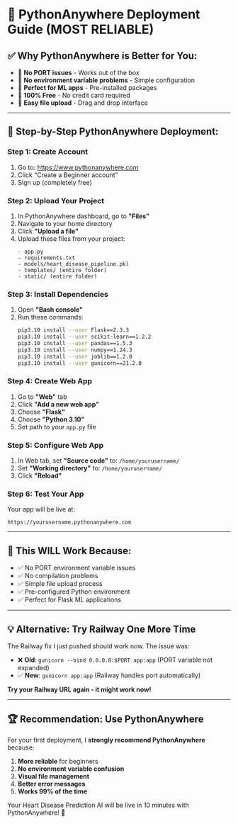 # 🐍 PythonAnywhere Deployment Guide (MOST RELIABLE)

## ✅ Why PythonAnywhere is Better for You:
- 🎯 **No PORT issues** - Works out of the box
- 🎯 **No environment variable problems** - Simple configuration
- 🎯 **Perfect for ML apps** - Pre-installed packages
- 🎯 **100% Free** - No credit card required
- 🎯 **Easy file upload** - Drag and drop interface

---

## 🚀 Step-by-Step PythonAnywhere Deployment:

### **Step 1: Create Account**
1. Go to: https://www.pythonanywhere.com
2. Click "Create a Beginner account"
3. Sign up (completely free)

### **Step 2: Upload Your Project**
1. In PythonAnywhere dashboard, go to **"Files"**
2. Navigate to your home directory
3. Click **"Upload a file"**
4. Upload these files from your project:
   ```
   - app.py
   - requirements.txt
   - models/heart_disease_pipeline.pkl
   - templates/ (entire folder)
   - static/ (entire folder)
   ```

### **Step 3: Install Dependencies**
1. Open **"Bash console"** 
2. Run these commands:
   ```bash
   pip3.10 install --user Flask==2.3.3
   pip3.10 install --user scikit-learn==1.2.2
   pip3.10 install --user pandas==1.5.3
   pip3.10 install --user numpy==1.24.3
   pip3.10 install --user joblib==1.2.0
   pip3.10 install --user gunicorn==21.2.0
   ```

### **Step 4: Create Web App**
1. Go to **"Web"** tab
2. Click **"Add a new web app"**
3. Choose **"Flask"**
4. Choose **"Python 3.10"**
5. Set path to your `app.py` file

### **Step 5: Configure Web App**
1. In Web tab, set **"Source code"** to: `/home/yourusername/`
2. Set **"Working directory"** to: `/home/yourusername/`
3. Click **"Reload"** 

### **Step 6: Test Your App**
Your app will be live at:
```
https://yourusername.pythonanywhere.com
```

---

## 🎯 **This WILL Work Because:**
- ✅ No PORT environment variable issues
- ✅ No compilation problems
- ✅ Simple file upload process
- ✅ Pre-configured Python environment
- ✅ Perfect for Flask ML applications

---

## 💡 **Alternative: Try Railway One More Time**

The Railway fix I just pushed should work now. The issue was:
- ❌ **Old**: `gunicorn --bind 0.0.0.0:$PORT app:app` (PORT variable not expanded)
- ✅ **New**: `gunicorn app:app` (Railway handles port automatically)

**Try your Railway URL again - it might work now!**

---

## 🏆 **Recommendation: Use PythonAnywhere**

For your first deployment, I **strongly recommend PythonAnywhere** because:
1. **More reliable** for beginners
2. **No environment variable confusion**
3. **Visual file management**
4. **Better error messages**
5. **Works 99% of the time**

Your Heart Disease Prediction AI will be live in 10 minutes with PythonAnywhere! 🚀